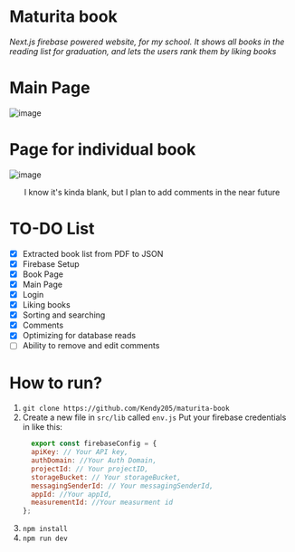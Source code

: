 # Maturita book
*Next.js firebase powered website, for my school. It shows all books in the reading list for graduation, and lets the users rank them by liking books*
# Main Page
![image](https://user-images.githubusercontent.com/56836089/135150384-3dc22a4f-e41f-4acb-be1a-6a468b6bccf1.png)

# Page for individual book
![image](https://user-images.githubusercontent.com/56836089/135150985-26905422-eee7-4f1a-a44f-3550e0a7befc.png)

<p align="center">
  I know it's kinda blank, but I plan to add comments in the near future 
</p>

# TO-DO List
- [x] Extracted book list from PDF to JSON
- [x] Firebase Setup
- [x] Book Page
- [x] Main Page
- [x] Login
- [x] Liking books
- [x] Sorting and searching
- [x] Comments
- [x] Optimizing for database reads
- [ ] Ability to remove and edit comments

# How to run?
1. `git clone https://github.com/Kendy205/maturita-book`
2. Create a new file in `src/lib` called `env.js`
    Put your firebase credentials in like this:
    ```js
      export const firebaseConfig = {
      apiKey: // Your API key,
      authDomain: //Your Auth Domain,
      projectId: // Your projectID,
      storageBucket: // Your storageBucket,
      messagingSenderId: // Your messagingSenderId,
      appId: //Your appId,
      measurementId: //Your measurment id
    };
    ```
3. `npm install`
4. `npm run dev`

